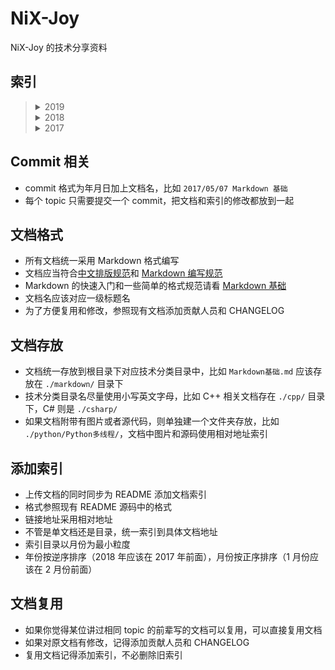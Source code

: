 # NiX-Joy

NiX-Joy 的技术分享资料

## 索引

<blockquote>
<details>
    <summary>2019</summary>
    <blockquote>
    <details>
        <summary>01</summary>
        <blockquote>
            <a href="java/synchronized的升级/synchronized.md">synchronied的升级</a>
        </blockquote>
    </details>
    <details>
        <summary>02</summary>
        <blockquote>
            <a href="Search\Elasticsearch\elasticsearch · 入门.md">elasticsearch入门</a>
        </blockquote>
    </details> 
	     <details>
        <summary>03</summary>
        <blockquote>
            <a href="java/布隆过滤器/布隆过滤器.md">布隆过滤器</a>
        </blockquote>
    </details> 
    </blockquote>
</details>
<details>
    <summary>2018</summary>
    <blockquote>
        <details>
            <summary>05</summary>
            <blockquote>
                <a href="java/java内存解析/Java内存解析.md">java 内存解析</a>
            </blockquote>
        </details> 
        <details>
            <summary>06</summary>
            <blockquote>
                <a href="data-structure/平衡树--红黑树.md">红黑树的插入</a>
            </blockquote>
            <blockquote>
                <a href="java/并发">Java 并发</a>
            </blockquote>
        </details>
        <details>
            <summary>09</summary>
            <blockquote>
                <a href="GA/贝叶斯思维/贝叶斯入门.md">贝叶斯入门</a>
            </blockquote>
            <blockquote>
                <a href="android/异步消息处理机制与android服务/异步消息处理机制与Android服务.md">异步消息处理机制与Android服务</a>
            </blockquote>
            <blockquote>
                <a href="java/web请求过程/深入web请求过程.md">深入web请求过程</a>
            </blockquote>
            <blockquote>
                <a href="network/HTTP&HTTPS/HTTP&HTTPS.md">HTTP&HTTPS</a>
            </blockquote>
        </details>
        <details>
            <summary>10</summary>
            <blockquote>
                <a href="java/NIO入门/NIO 概述.md">NIO 概述</a>
            </blockquote>
            <blockquote>
                <a href="java/servlet重定向问题/Servlet重定向问题.md">Servlet重定向问题</a>
            </blockquote>
            <blockquote>
                <a href="GA/贝叶斯网络与神经网络/BayesNetwork.md">贝叶斯网络</a>
            </blockquote>
            <blockquote>
                <a href="GA/knapsackProblem/KnapsackProblem.md">背包问题</a>
            </blockquote>
		      	<blockquote>
                <a href="java/GC/GCmd.md">GC垃圾回收器</a>
            </blockquote>
            <blockquote>
                <a href="Linux/Linux间进程通信/Linux间进程通信.md">Linux间进程通信</a>
            </blockquote>
            <blockquote>
                <a href="js/JS预编译过程.md">JS预编译过程</a>
            </blockquote>
        </details>
        <details>
            <summary>11</summary> 
            <blockquote>
                <a href="algorithm\KMP\KMP.md">kmp</a>
            </blockquote>
            <blockquote>
                <a href="GA\遗传算法\GeneticAlgorithms.md">遗传算法</a>
            </blockquote>
			      <blockquote>
                <a href="GA\分支界限法\分支界限法.md">分支界限法</a>
            </blockquote>
        </details>
        <details>
            <summary>12</summary>
            <blockquote>
                <a href="java/java2ee/JAVAEE_NORM.md">javaee规范</a>
            </blockquote>
            <blockquote>
                <a href="java/spring/SPRING_IOC.md">springIOC</a>
            </blockquote>
            <blockquote>
                <a href="java/并发/浅析volitile.md">浅析volatile</a>
            </blockquote>
            <blockquote>
                <a href="js/JS数组(改变原数组的方法).md">JS数组(改变原数组的方法)</a>
            </blockquote>
            <blockquote>
                <a href="network/UDP_TCP/UDP_TCP.md">UDP_TCP</a>
            </blockquote>
			<blockquote>
                <a href="java/类加载与双亲委派模式/Java类加载与双亲委派模式.md">Java类加载与双亲委派模式</a>
            </blockquote>
        </details>
	</blockquote>
</details>
<details>
    <summary>2017</summary>
    <blockquote>
    <details>
        <summary>05</summary>
        <blockquote>
            <a href="markdown/Markdown基础.md">Markdown 基础</a>
        </blockquote>
    </details>
    </blockquote>
</details>
</blockquote>

## Commit 相关

* commit 格式为年月日加上文档名，比如 `2017/05/07 Markdown 基础`
* 每个 topic 只需要提交一个 commit，把文档和索引的修改都放到一起 

## 文档格式

* 所有文档统一采用 Markdown 格式编写
* 文档应当符合[中文排版规范](https://github.com/sparanoid/chinese-copywriting-guidelines)和 [Markdown 编写规范](https://github.com/DavidAnson/markdownlint/blob/master/doc/Rules.md)
* Markdown 的快速入门和一些简单的格式规范请看 [Markdown 基础](markdown/Markdown基础.md)
* 文档名应该对应一级标题名
* 为了方便复用和修改，参照现有文档添加贡献人员和 CHANGELOG

## 文档存放

* 文档统一存放到根目录下对应技术分类目录中，比如 `Markdown基础.md` 应该存放在 `./markdown/` 目录下
* 技术分类目录名尽量使用小写英文字母，比如 C++ 相关文档存在 `./cpp/` 目录下，C# 则是 `./csharp/`
* 如果文档附带有图片或者源代码，则单独建一个文件夹存放，比如 `./python/Python多线程/`，文档中图片和源码使用相对地址索引

## 添加索引

* 上传文档的同时同步为 README 添加文档索引
* 格式参照现有 README 源码中的格式
* 链接地址采用相对地址
* 不管是单文档还是目录，统一索引到具体文档地址
* 索引目录以月份为最小粒度
* 年份按逆序排序（2018 年应该在 2017 年前面），月份按正序排序（1 月份应该在 2 月份前面）

## 文档复用

* 如果你觉得某位讲过相同 topic 的前辈写的文档可以复用，可以直接复用文档
* 如果对原文档有修改，记得添加贡献人员和 CHANGELOG
* 复用文档记得添加索引，不必删除旧索引

